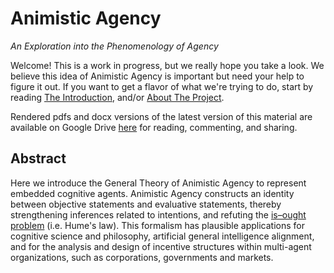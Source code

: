 # Animistic Agency

*An Exploration into the Phenomenology of Agency*

Welcome! This is a work in progress, but we really hope you take a look. We believe this idea of
Animistic Agency is important but need your help to figure it out. If you want to get a flavor of
what we're trying to do, start by reading [The Introduction](01_introduction.md), and/or [About The
Project](90_about_the_project.md).

Rendered pdfs and docx versions of the latest version of this material are available on Google Drive
[here](https://drive.google.com/drive/folders/1vl8terNuL_oIVURV5qxjGZm10AfuYbpu?usp=sharing) for
reading, commenting, and sharing.

## Abstract

Here we introduce the General Theory of Animistic Agency to represent embedded cognitive
agents. Animistic Agency constructs an identity between objective statements and evaluative
statements, thereby strengthening inferences related to intentions, and refuting the [is–ought
problem](https://en.wikipedia.org/wiki/Is%E2%80%93ought_problem) (i.e. Hume's law). This formalism
has plausible applications for cognitive science and philosophy, artificial general intelligence
alignment, and for the analysis and design of incentive structures within multi-agent organizations,
such as corporations, governments and markets.
